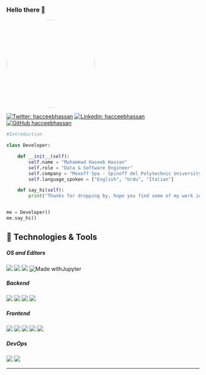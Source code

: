### Hello there 👋

<img
  style="border-radius: 50%"
  align="center"
  src="https://media.giphy.com/media/qgQUggAC3Pfv687qPC/giphy.gif"
  width="230"
/>


[![Twitter: hacceebhassan](https://img.shields.io/twitter/follow/hacceebhassan?style=social)](https://twitter.com/hacceeb_hassan)
[![Linkedin: hacceebhassan](https://img.shields.io/badge/-hacceebhassan-blue?style=flat-square&logo=Linkedin&logoColor=white&link=https://www.linkedin.com/in/thaianebraga/)](https://www.linkedin.com/in/hacceebhassan/)
[![GitHub hacceebhassan](https://img.shields.io/github/followers/hacceebhassan?label=follow&style=social)](https://github.com/hacceebhassan)


```python
#Introduction

class Developer:

    def __init__(self):
        self.name = "Muhammad Haseeb Hassan"
        self.role = "Data & Software Engineer"
        self.company = "Moxoff Spa - Spinoff del Polytechnic University of Milan"
        self.language_spoken = ["English", "Urdu", "Italian"]

    def say_hi(self):
        print("Thanks for dropping by, hope you find some of my work interesting.")


me = Developer()
me.say_hi()
```

## 🔧 Technologies & Tools

##### OS and Editors

![](https://img.shields.io/badge/OS-Linux-informational?style=for-the-badge&logo=linux&logoColor=white&color=)
![](https://img.shields.io/badge/OS-Ubuntu-E95420?style=for-the-badge&logo=ubuntu&logoColor=white)
![](https://img.shields.io/badge/Editor-VS_Code-informational?style=for-the-badge&logo=visual-studio-code&logoColor=white&color=0078d7)
![Made withJupyter](https://img.shields.io/badge/Notebook-Jupyter-orange?style=for-the-badge&logo=Jupyter)

##### Backend

![](https://img.shields.io/badge/Python-3776AB?style=for-the-badge&logo=python&logoColor=blue&color=FFD43B)
![](https://img.shields.io/badge/C/C%2B%2B-00599C?style=for-the-badge&logo=c%2B%2B&logoColor=white)
![](https://img.shields.io/badge/R-276DC3?style=for-the-badge&logo=r&logoColor=white&color=blue)
![](https://img.shields.io/badge/Shell_Script-121011?style=for-the-badge&logo=gnu-bash&logoColor=white&color=orange)

##### Frontend

![](https://img.shields.io/badge/Django-092E20?style=for-the-badge&logo=django&logoColor=white&color=092E20)
![](https://img.shields.io/badge/Flask-000000?style=for-the-badge&logo=flask&logoColor=black&color=FFE873)
![](https://img.shields.io/badge/HTML5-E34F26?style=for-the-badge&logo=html5&logoColor=white)
![](https://img.shields.io/badge/CSS3-1572B6?style=for-the-badge&logo=css3&logoColor=white)
![](https://img.shields.io/badge/JavaScript-F7DF1E?style=for-the-badge&logo=javascript&logoColor=black)

##### DevOps

![](https://img.shields.io/badge/Docker-informational?style=for-the-badge&logo=docker&logoColor=white&color=0db7ed)
![](https://img.shields.io/badge/Kubernetes-informational?style=for-the-badge&logo=kubernetes&logoColor=white&color=0f3074)

---
